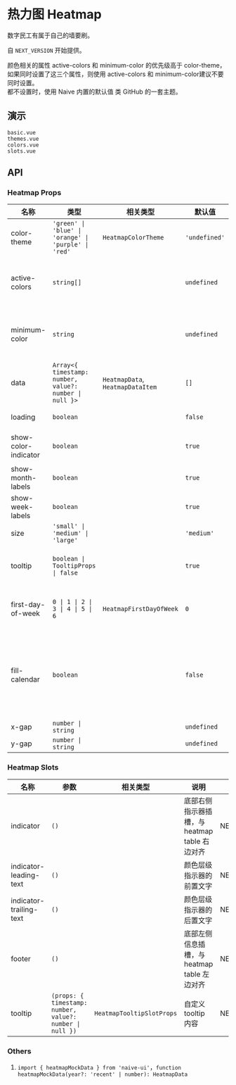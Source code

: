 <!--single-column-->

# 热力图 Heatmap

数字民工有属于自己的墙要刷。

自 `NEXT_VERSION` 开始提供。

<n-alert type="info" title="使用前提" :bordered="false">
  <n-text>
    颜色相关的属性 <n-text code>active-colors</n-text> 和 <n-text code>minimum-color</n-text> 的优先级高于 <n-text code>color-theme</n-text>，如果同时设置了这三个属性，则使用 <n-text code>active-colors</n-text> 和 <n-text code>minimum-color</n-text>建议不要同时设置。
  </n-text>
  <br />
  <n-text>
    都不设置时，使用 Naive 内置的默认值 类 GitHub 的一套主题。
  </n-text>
</n-alert>

## 演示

```demo
basic.vue
themes.vue
colors.vue
slots.vue
```

## API

### Heatmap Props

| 名称 | 类型 | 相关类型 | 默认值 | 说明 | 版本 |
| --- | --- | --- | --- | --- | --- |
| color-theme | `'green' \| 'blue' \| 'orange' \| 'purple' \| 'red'` | `HeatmapColorTheme` | `'undefined'` | 内置颜色主题 | NEXT_VERSION |
| active-colors | `string[]` |  | `undefined` | 颜色数组，按从浅到深的顺序排列，优先级高于 `color-theme` | NEXT_VERSION |
| minimum-color | `string` |  | `undefined` | 热力图最小颜色，默认为 `active-colors` 中的第一个颜色 | NEXT_VERSION |
| data | `Array<{ timestamp: number, value?: number \| null }>` | `HeatmapData`, `HeatmapDataItem` | `[]` | 热力图数据，包含日期和数值 | NEXT_VERSION |
| loading | `boolean` |  | `false` | 是否显示加载状态 | NEXT_VERSION |
| show-color-indicator | `boolean` |  | `true` | 是否显示底部的颜色层级指示器 | NEXT_VERSION |
| show-month-labels | `boolean` |  | `true` | 是否显示月份标签 | NEXT_VERSION |
| show-week-labels | `boolean` |  | `true` | 是否显示周标签 | NEXT_VERSION |
| size | `'small' \| 'medium' \| 'large'` |  | `'medium'` | 热力图尺寸 | NEXT_VERSION |
| tooltip | `boolean \| TooltipProps \| false` |  | `true` | tooltip 配置，`false` 为禁用，对象为 `TooltipProps` | NEXT_VERSION |
| first-day-of-week | `0 \| 1 \| 2 \| 3 \| 4 \| 5 \| 6` | `HeatmapFirstDayOfWeek` | `0` | 一周的开始日，`0` 表示周一，6 表示周日 | NEXT_VERSION |
| fill-calendar | `boolean` |  | `false` | 是否填满整个日历网格，当为 `true` 时第一列将完全填充，适用于 GitHub 风格的最近一年视图 | NEXT_VERSION |
| x-gap | `number \| string` |  | `undefined` | 水平方向间距 | NEXT_VERSION |
| y-gap | `number \| string` |  | `undefined` | 垂直方向间距 | NEXT_VERSION |

### Heatmap Slots

| 名称 | 参数 | 相关类型 | 说明 | 版本 |
| --- | --- | --- | --- | --- |
| indicator | `()` |  | 底部右侧指示器插槽，与 heatmap table 右边对齐 | NEXT_VERSION |
| indicator-leading-text | `()` |  | 颜色层级指示器的前置文字 | NEXT_VERSION |
| indicator-trailing-text | `()` |  | 颜色层级指示器的后置文字 | NEXT_VERSION |
| footer | `()` |  | 底部左侧信息插槽，与 heatmap table 左边对齐 | NEXT_VERSION |
| tooltip | `(props: { timestamp: number, value?: number \| null })` | `HeatmapTooltipSlotProps` | 自定义 tooltip 内容 | NEXT_VERSION |

### Others

1. `import { heatmapMockData } from 'naive-ui'`，`function heatmapMockData(year?: 'recent' | number): HeatmapData`
